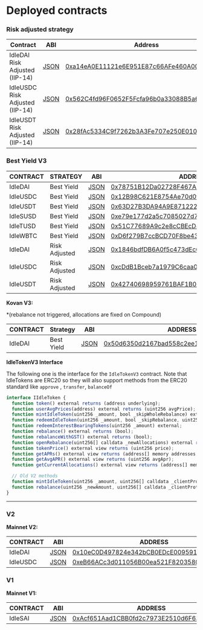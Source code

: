 # Deployed contracts

### Risk adjusted strategy

| **Contract**                    | **ABI**                                                              | **Address**                                                                                                           |
| ------------------------------- | -------------------------------------------------------------------- | --------------------------------------------------------------------------------------------------------------------- |
| IdleDAI Risk Adjusted (IIP-14)  | [JSON](https://github.com/Idle-Labs/idle-contracts/tree/develop/abi) | [0xa14eA0E11121e6E951E87c66AFe460A00BCD6A16](http://etherscan.io/address/0xa14eA0E11121e6E951E87c66AFe460A00BCD6A16)  |
| IdleUSDC Risk Adjusted (IIP-14) | [JSON](https://github.com/Idle-Labs/idle-contracts/tree/develop/abi) | [0x562C4fd96F0652F5Fcfa96b0a33088B5a6eAeE9B](https://etherscan.io/address/0x562c4fd96f0652f5fcfa96b0a33088b5a6eaee9b) |
| IdleUSDT Risk Adjusted (IIP-14) | [JSON](https://github.com/Idle-Labs/idle-contracts/tree/develop/abi) | [0x28fAc5334C9f7262b3A3Fe707e250E01053e07b5](http://etherscan.io/address/0x28fAc5334C9f7262b3A3Fe707e250E01053e07b5)  |

### Best Yield V3

| **CONTRACT** | **STRATEGY**  | **ABI**                                                                             | **ADDRESS**                                                                                                           |
| ------------ | ------------- | ----------------------------------------------------------------------------------- | --------------------------------------------------------------------------------------------------------------------- |
| IdleDAI      | Best Yield    | [JSON](https://github.com/bugduino/idle-contracts/blob/master/abi/IdleTokenV3.json) | [0x78751B12Da02728F467A44eAc40F5cbc16Bd7934](https://etherscan.io/address/0x78751b12da02728f467a44eac40f5cbc16bd7934) |
| IdleUSDC     | Best Yield    | [JSON](https://github.com/bugduino/idle-contracts/blob/master/abi/IdleTokenV3.json) | [0x12B98C621E8754Ae70d0fDbBC73D6208bC3e3cA6](https://etherscan.io/address/0x12b98c621e8754ae70d0fdbbc73d6208bc3e3ca6) |
| IdleUSDT     | Best Yield    | [JSON](https://github.com/bugduino/idle-contracts/blob/master/abi/IdleTokenV3.json) | [0x63D27B3DA94A9E871222CB0A32232674B02D2f2D](https://etherscan.io/address/0x63d27b3da94a9e871222cb0a32232674b02d2f2d) |
| IdleSUSD     | Best Yield    | [JSON](https://github.com/bugduino/idle-contracts/blob/master/abi/IdleTokenV3.json) | [0xe79e177d2a5c7085027d7c64c8f271c81430fc9b](https://etherscan.io/address/0xe79e177d2a5c7085027d7c64c8f271c81430fc9b) |
| IdleTUSD     | Best Yield    | [JSON](https://github.com/bugduino/idle-contracts/blob/master/abi/IdleTokenV3.json) | [0x51C77689A9c2e8cCBEcD4eC9770a1fA5fA83EeF1](http://etherscan.io/address/0x51C77689A9c2e8cCBEcD4eC9770a1fA5fA83EeF1)  |
| IdleWBTC     | Best Yield    | [JSON](https://github.com/bugduino/idle-contracts/blob/master/abi/IdleTokenV3.json) | [0xD6f279B7ccBCD70F8be439d25B9Df93AEb60eC55](http://etherscan.io/address/0xD6f279B7ccBCD70F8be439d25B9Df93AEb60eC55)  |
| IdleDAI      | Risk Adjusted | [JSON](https://github.com/bugduino/idle-contracts/blob/master/abi/IdleTokenV3.json) | [0x1846bdfDB6A0f5c473dEc610144513bd071999fB](https://etherscan.io/address/0x1846bdfdb6a0f5c473dec610144513bd071999fb) |
| IdleUSDC     | Risk Adjusted | [JSON](https://github.com/bugduino/idle-contracts/blob/master/abi/IdleTokenV3.json) | [0xcDdB1Bceb7a1979C6caa0229820707429dd3Ec6C](https://etherscan.io/address/0xcDdB1Bceb7a1979C6caa0229820707429dd3Ec6C) |
| IdleUSDT     | Risk Adjusted | [JSON](https://github.com/bugduino/idle-contracts/blob/master/abi/IdleTokenV3.json) | [0x42740698959761BAF1B06baa51EfBD88CB1D862B](https://etherscan.io/address/0x42740698959761baf1b06baa51efbd88cb1d862b) |

**Kovan V3:**

\*(rebalance not triggered, allocations are fixed on Compound)

| **CONTRACT** | Strategy   | **ABI**                                                                           | **ADDRESS**                                                                                                                 |
| ------------ | ---------- | --------------------------------------------------------------------------------- | --------------------------------------------------------------------------------------------------------------------------- |
| IdleDAI      | Best Yield | [JSON](https://github.com/bugduino/idle-contracts/blob/master/abi/IdleToken.json) | [0x50d6350d2167bad558c2ee195c664030505ffce0](https://kovan.etherscan.io/address/0x50d6350d2167bad558c2ee195c664030505ffce0) |

**IdleTokenV3 Interface**

The following one is the interface for the `IdleTokenV3` contract. Note that IdleTokens are ERC20 so they will also support methods from the ERC20 standard like `approve` , `transfer`, `balanceOf`

```javascript
interface IIdleToken {
  function token() external returns (address underlying);
  function userAvgPrices(address) external returns (uint256 avgPrice);
  function mintIdleToken(uint256 _amount, bool _skipWholeRebalance) external returns (uint256 mintedTokens);
  function redeemIdleToken(uint256 _amount, bool _skipRebalance, uint256[] calldata _clientProtocolAmounts) external returns (uint256 redeemedTokens);
  function redeemInterestBearingTokens(uint256 _amount) external;
  function rebalance() external returns (bool);
  function rebalanceWithGST() external returns (bool);
  function openRebalance(uint256[] calldata _newAllocations) external returns (bool, uint256 avgApr);
  function tokenPrice() external view returns (uint256 price);
  function getAPRs() external view returns (address[] memory addresses, uint256[] memory aprs);
  function getAvgAPR() external view returns (uint256 avgApr);
  function getCurrentAllocations() external view returns (address[] memory tokenAddresses, uint256[] memory amounts, uint256 total);

  // Old V2 methods  
  function mintIdleToken(uint256 _amount, uint256[] calldata _clientProtocolAmounts) external returns (uint256 mintedTokens);
  function rebalance(uint256 _newAmount, uint256[] calldata _clientProtocolAmounts) external returns (bool);
}
```

****

### **V2**

**Mainnet V2:**

| **CONTRACT** | **ABI**                                                                           | **ADDRESS**                                                                                                           |
| ------------ | --------------------------------------------------------------------------------- | --------------------------------------------------------------------------------------------------------------------- |
| IdleDAI      | [JSON](https://github.com/bugduino/idle-contracts/blob/master/abi/IdleToken.json) | [0x10eC0D497824e342bCB0EDcE00959142aAa766dD](https://etherscan.io/address/0x10eC0D497824e342bCB0EDcE00959142aAa766dD) |
| IdleUSDC     | [JSON](https://github.com/bugduino/idle-contracts/blob/master/abi/IdleToken.json) | [0xeB66ACc3d011056B00ea521F8203580C2E5d3991](https://etherscan.io/address/0xeB66ACc3d011056B00ea521F8203580C2E5d3991) |



### **V1**

**Mainnet V1:**

| **CONTRACT** | **ABI**                                                                           | **ADDRESS**                                                                                                          |
| ------------ | --------------------------------------------------------------------------------- | -------------------------------------------------------------------------------------------------------------------- |
| IdleSAI      | [JSON](https://github.com/bugduino/idle-contracts/blob/master/abi/IdleToken.json) | [0xAcf651Aad1CBB0fd2c7973E2510d6F63b7e440c9](http://etherscan.io/address/0xAcf651Aad1CBB0fd2c7973E2510d6F63b7e440c9) |
